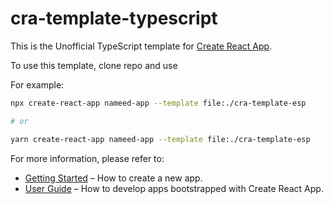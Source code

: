 # cra-template-typescript

This is the Unofficial TypeScript template for [Create React App](https://github.com/facebook/create-react-app).

To use this template, clone repo and use 



For example:

```sh
npx create-react-app nameed-app --template file:./cra-template-esp

# or

yarn create-react-app nameed-app --template file:./cra-template-esp
```

For more information, please refer to:

- [Getting Started](https://create-react-app.dev/docs/getting-started) – How to create a new app.
- [User Guide](https://create-react-app.dev) – How to develop apps bootstrapped with Create React App.
